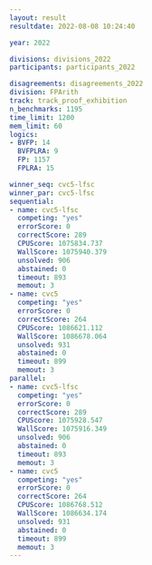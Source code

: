 ```yaml
---
layout: result
resultdate: 2022-08-08 10:24:40

year: 2022

divisions: divisions_2022
participants: participants_2022

disagreements: disagreements_2022
division: FPArith
track: track_proof_exhibition
n_benchmarks: 1195
time_limit: 1200
mem_limit: 60
logics:
- BVFP: 14
  BVFPLRA: 9
  FP: 1157
  FPLRA: 15

winner_seq: cvc5-lfsc
winner_par: cvc5-lfsc
sequential:
- name: cvc5-lfsc
  competing: "yes"
  errorScore: 0
  correctScore: 289
  CPUScore: 1075834.737
  WallScore: 1075940.379
  unsolved: 906
  abstained: 0
  timeout: 893
  memout: 3
- name: cvc5
  competing: "yes"
  errorScore: 0
  correctScore: 264
  CPUScore: 1086621.112
  WallScore: 1086678.064
  unsolved: 931
  abstained: 0
  timeout: 899
  memout: 3
parallel:
- name: cvc5-lfsc
  competing: "yes"
  errorScore: 0
  correctScore: 289
  CPUScore: 1075928.547
  WallScore: 1075916.349
  unsolved: 906
  abstained: 0
  timeout: 893
  memout: 3
- name: cvc5
  competing: "yes"
  errorScore: 0
  correctScore: 264
  CPUScore: 1086768.512
  WallScore: 1086634.174
  unsolved: 931
  abstained: 0
  timeout: 899
  memout: 3
---
```


